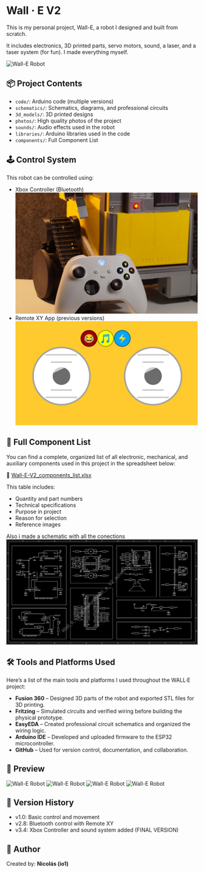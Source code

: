 # Wall · E V2

This is my personal project, Wall-E, a robot I designed and built from scratch.

It includes electronics, 3D printed parts, servo motors, sound, a laser, and a taser system (for fun). I made everything myself.

![Wall-E Robot](photos/DSC05743.JPG)

## 📦 Project Contents

- `code/`: Arduino code (multiple versions)
- `schematics/`: Schematics, diagrams, and professional circuits
- `3d_models/`: 3D printed designs
- `photos/`: High quality photos of the project
- `sounds/`: Audio effects used in the robot
- `libraries/`: Arduino libraries used in the code
- `components/`: Full Component List

## 🕹️ Control System

This robot can be controlled using:
- Xbox Controller (Bluetooth)
![Imagen](photos/DSC05753v2.JPG)
- Remote XY App (previous versions)
![Imagen](photos/RemoteXYgui.png)

## 🔩 Full Component List

You can find a complete, organized list of all electronic, mechanical, and auxiliary components used in this project in the spreadsheet below:

📄 [Wall-E-V2_components_list.xlsx](components/Wall-E-V2_components_list.xlsx)

This table includes:
- Quantity and part numbers  
- Technical specifications  
- Purpose in project  
- Reason for selection  
- Reference images  

Also i made a schematic with all the conections
![Imagen](schematics/SCH_Wall_e_V2_schematic_1_black.jpg)

## 🛠️ Tools and Platforms Used

Here’s a list of the main tools and platforms I used throughout the WALL·E project:

- **Fusion 360** – Designed 3D parts of the robot and exported STL files for 3D printing.
- **Fritzing** – Simulated circuits and verified wiring before building the physical prototype.
- **EasyEDA** – Created professional circuit schematics and organized the wiring logic.
- **Arduino IDE** – Developed and uploaded firmware to the ESP32 microcontroller.
- **GitHub** – Used for version control, documentation, and collaboration.

## 📸 Preview

![Wall-E Robot](photos/DSC05771.JPG)
![Wall-E Robot](photos/DSC05868.JPG)
![Wall-E Robot](photos/DSC06065.JPG)
![Wall-E Robot](photos/DSC06053.JPG)

## 📂 Version History

- v1.0: Basic control and movement
- v2.8: Bluetooth control with Remote XY
- v3.4: Xbox Controller and sound system added (FINAL VERSION)

## 🧠 Author

Created by: **Nicolás (io1)**  


